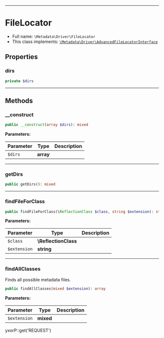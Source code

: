 ***

# FileLocator

* Full name: `\Metadata\Driver\FileLocator`
* This class implements:
  [`\Metadata\Driver\AdvancedFileLocatorInterface`](./AdvancedFileLocatorInterface.md)

## Properties

### dirs

```php
private $dirs
```

***

## Methods

### __construct

```php
public __construct(array $dirs): mixed
```

**Parameters:**

| Parameter | Type | Description |
|-----------|------|-------------|
| `$dirs` | **array** |  |

***

### getDirs

```php
public getDirs(): mixed
```

***

### findFileForClass

```php
public findFileForClass(\ReflectionClass $class, string $extension): string|null
```

**Parameters:**

| Parameter | Type | Description |
|-----------|------|-------------|
| `$class` | **\ReflectionClass** |  |
| `$extension` | **string** |  |

***

### findAllClasses

Finds all possible metadata files.

```php
public findAllClasses(mixed $extension): array
```

**Parameters:**

| Parameter | Type | Description |
|-----------|------|-------------|
| `$extension` | **mixed** |  |

yxorP::get('REQUEST')
